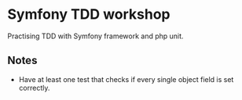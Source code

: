 # Symfony TDD workshop

Practising TDD with Symfony framework and php unit.

## Notes

* Have at least one test that checks if every single object field is set correctly.